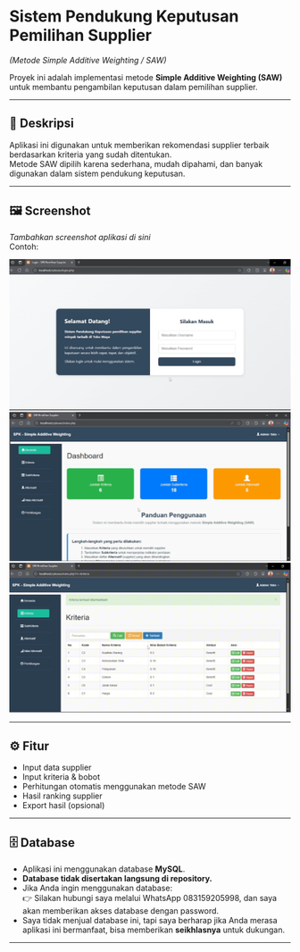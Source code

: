 # Sistem Pendukung Keputusan Pemilihan Supplier  
*(Metode Simple Additive Weighting / SAW)*

Proyek ini adalah implementasi metode **Simple Additive Weighting (SAW)** untuk membantu pengambilan keputusan dalam pemilihan supplier.

---

## 📌 Deskripsi
Aplikasi ini digunakan untuk memberikan rekomendasi supplier terbaik berdasarkan kriteria yang sudah ditentukan.  
Metode SAW dipilih karena sederhana, mudah dipahami, dan banyak digunakan dalam sistem pendukung keputusan.

---

## 🖼️ Screenshot
_Tambahkan screenshot aplikasi di sini_  
Contoh:  

![Tampilan Aplikasi](images/1.png)
![Tampilan Aplikasi](images/2.png)
![Tampilan Aplikasi](images/3.png)

---

## ⚙️ Fitur
- Input data supplier
- Input kriteria & bobot
- Perhitungan otomatis menggunakan metode SAW
- Hasil ranking supplier
- Export hasil (opsional)

---

## 🗄️ Database
- Aplikasi ini menggunakan database **MySQL**.  
- **Database tidak disertakan langsung di repository.**  
- Jika Anda ingin menggunakan database:  
  👉 Silakan hubungi saya melalui WhatsApp 083159205998, dan saya akan memberikan akses database dengan password.  
- Saya tidak menjual database ini, tapi saya berharap jika Anda merasa aplikasi ini bermanfaat, bisa memberikan **seikhlasnya** untuk dukungan.

---
